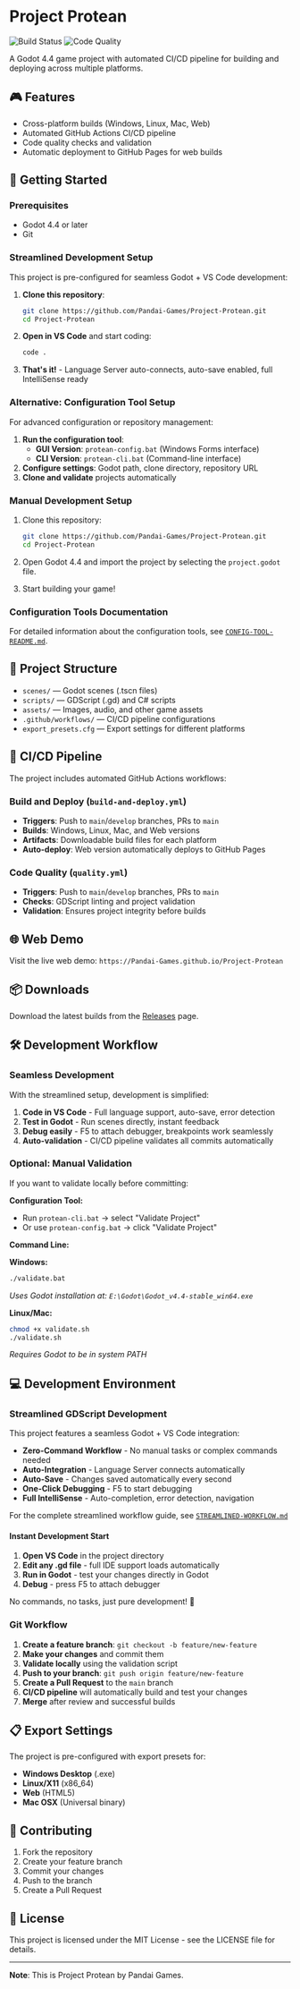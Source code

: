 # Project Protean

![Build Status](https://github.com/Pandai-Games/Project-Protean/workflows/Build%20and%20Deploy%20Godot%20Game/badge.svg)
![Code Quality](https://github.com/Pandai-Games/Project-Protean/workflows/Code%20Quality/badge.svg)

A Godot 4.4 game project with automated CI/CD pipeline for building and deploying across multiple platforms.

## 🎮 Features
- Cross-platform builds (Windows, Linux, Mac, Web)
- Automated GitHub Actions CI/CD pipeline
- Code quality checks and validation
- Automatic deployment to GitHub Pages for web builds

## 🚀 Getting Started

### Prerequisites
- Godot 4.4 or later
- Git

### Streamlined Development Setup
This project is pre-configured for seamless Godot + VS Code development:

1. **Clone this repository**:
   ```bash
   git clone https://github.com/Pandai-Games/Project-Protean.git
   cd Project-Protean
   ```

2. **Open in VS Code** and start coding:
   ```bash
   code .
   ```

3. **That's it!** - Language Server auto-connects, auto-save enabled, full IntelliSense ready

### Alternative: Configuration Tool Setup
For advanced configuration or repository management:

1. **Run the configuration tool**:
   - **GUI Version**: `protean-config.bat` (Windows Forms interface)
   - **CLI Version**: `protean-cli.bat` (Command-line interface)
2. **Configure settings**: Godot path, clone directory, repository URL
3. **Clone and validate** projects automatically

### Manual Development Setup
1. Clone this repository:
   ```bash
   git clone https://github.com/Pandai-Games/Project-Protean.git
   cd Project-Protean
   ```

2. Open Godot 4.4 and import the project by selecting the `project.godot` file.

3. Start building your game!

### Configuration Tools Documentation
For detailed information about the configuration tools, see [`CONFIG-TOOL-README.md`](CONFIG-TOOL-README.md).

## 📁 Project Structure
- `scenes/` — Godot scenes (.tscn files)
- `scripts/` — GDScript (.gd) and C# scripts
- `assets/` — Images, audio, and other game assets
- `.github/workflows/` — CI/CD pipeline configurations
- `export_presets.cfg` — Export settings for different platforms

## 🔄 CI/CD Pipeline

The project includes automated GitHub Actions workflows:

### Build and Deploy (`build-and-deploy.yml`)
- **Triggers**: Push to `main`/`develop` branches, PRs to `main`
- **Builds**: Windows, Linux, Mac, and Web versions
- **Artifacts**: Downloadable build files for each platform
- **Auto-deploy**: Web version automatically deploys to GitHub Pages

### Code Quality (`quality.yml`)
- **Triggers**: Push to `main`/`develop` branches, PRs to `main`
- **Checks**: GDScript linting and project validation
- **Validation**: Ensures project integrity before builds

## 🌐 Web Demo
Visit the live web demo: `https://Pandai-Games.github.io/Project-Protean`

## 📦 Downloads
Download the latest builds from the [Releases](https://github.com/Pandai-Games/Project-Protean/releases) page.

## 🛠️ Development Workflow

### Seamless Development
With the streamlined setup, development is simplified:

1. **Code in VS Code** - Full language support, auto-save, error detection
2. **Test in Godot** - Run scenes directly, instant feedback
3. **Debug easily** - F5 to attach debugger, breakpoints work seamlessly
4. **Auto-validation** - CI/CD pipeline validates all commits automatically

### Optional: Manual Validation
If you want to validate locally before committing:

**Configuration Tool:**
- Run `protean-cli.bat` → select "Validate Project"
- Or use `protean-config.bat` → click "Validate Project"

**Command Line:**

**Windows:**
```bash
./validate.bat
```
*Uses Godot installation at: `E:\Godot\Godot_v4.4-stable_win64.exe`*

**Linux/Mac:**
```bash
chmod +x validate.sh
./validate.sh
```
*Requires Godot to be in system PATH*

## 💻 Development Environment

### Streamlined GDScript Development
This project features a seamless Godot + VS Code integration:

- **Zero-Command Workflow** - No manual tasks or complex commands needed
- **Auto-Integration** - Language Server connects automatically
- **Auto-Save** - Changes saved automatically every second
- **One-Click Debugging** - F5 to start debugging
- **Full IntelliSense** - Auto-completion, error detection, navigation

For the complete streamlined workflow guide, see [`STREAMLINED-WORKFLOW.md`](STREAMLINED-WORKFLOW.md)

#### Instant Development Start
1. **Open VS Code** in the project directory
2. **Edit any .gd file** - full IDE support loads automatically
3. **Run in Godot** - test your changes directly in Godot
4. **Debug** - press F5 to attach debugger

No commands, no tasks, just pure development! 🚀

### Git Workflow
1. **Create a feature branch**: `git checkout -b feature/new-feature`
2. **Make your changes** and commit them
3. **Validate locally** using the validation script
4. **Push to your branch**: `git push origin feature/new-feature` 
5. **Create a Pull Request** to the `main` branch
6. **CI/CD pipeline** will automatically build and test your changes
7. **Merge** after review and successful builds

## 📋 Export Settings

The project is pre-configured with export presets for:
- **Windows Desktop** (.exe)
- **Linux/X11** (x86_64)
- **Web** (HTML5)
- **Mac OSX** (Universal binary)

## 🤝 Contributing
1. Fork the repository
2. Create your feature branch
3. Commit your changes
4. Push to the branch
5. Create a Pull Request

## 📄 License
This project is licensed under the MIT License - see the LICENSE file for details.

---

**Note**: This is Project Protean by Pandai Games.
